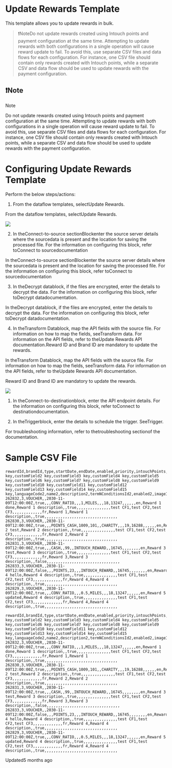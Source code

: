 # Update Rewards Template

This template allows you to update rewards in bulk.

> ❗️NoteDo not update rewards created using Intouch points and payment configuration at the same time. Attempting to update rewards with both configurations in a single operation will cause reward update to fail. To avoid this, use separate CSV files and data flows for each configuration. For instance, one CSV file should contain only rewards created with Intouch points, while a separate CSV and data flow should be used to update rewards with the payment configuration.

## ❗️Note

Note

Do not update rewards created using Intouch points and payment configuration at the same time. Attempting to update rewards with both configurations in a single operation will cause reward update to fail. To avoid this, use separate CSV files and data flows for each configuration. For instance, one CSV file should contain only rewards created with Intouch points, while a separate CSV and data flow should be used to update rewards with the payment configuration.

# Configuring Update Rewards Template

Perform the below steps/actions:

1. From the dataflow templates, selectUpdate Rewards.

From the dataflow templates, selectUpdate Rewards.

![](https://files.readme.io/eb377e867109ab96a872a8693558becb5869dfa9705ff775168775de68ccb0f2-image.png)

2. In theConnect-to-source sectionBlockenter the source server details where the sourcedata is present and the location for saving the processed file. For the information on configuring this block, refer toConnect to sourcedocumentation

In theConnect-to-source sectionBlockenter the source server details where the sourcedata is present and the location for saving the processed file. For the information on configuring this block, refer toConnect to sourcedocumentation

3. In theDecrypt datablock, if the files are encrypted, enter the details to decrypt the data. For the information on configuring this block, refer toDecrypt datadocumentation.

In theDecrypt datablock, if the files are encrypted, enter the details to decrypt the data. For the information on configuring this block, refer toDecrypt datadocumentation.

4. In theTransform Datablock, map the API fields with the source file. For information on how to map the fields, seeTransform data.   For information on the API fields, refer to theUpdate Rewards API documentation.Reward ID and Brand ID are mandatory to update the rewards.

In theTransform Datablock, map the API fields with the source file. For information on how to map the fields, seeTransform data.   For information on the API fields, refer to theUpdate Rewards API documentation.

Reward ID and Brand ID are mandatory to update the rewards.

![](https://files.readme.io/1412f99416ce9cbeb44bcf844ef5266fb93195b4c4df501381e93a708730a3d8-Rewards_Fields_Mapping.gif)

1. In theConnect-to-destinationblock, enter the API endpoint details. For the information on configuring this block, refer toConnect to destinationdocumentation.

2. In theTriggerblock, enter the details to schedule the trigger. SeeTrigger.

For troubleshooting information, refer to thetroubleshooting sectionof the documentation.

# Sample CSV File

```
rewardId,brandId,type,startDate,endDate,enabled,priority,intouchPoints,paymentConfigs.paymentMode,paymentConfigs.points,paymentConfigs.cash,paymentConfigs.conversionRatio,redemptionType,categories,intouchSeriesId,vendorId,vendorRedemption,tier,group,tillId,programId,label,languageCode1,name1,description1,termNConditionsId1,enabled1,imageId1,thumbnailId1,images_name1,images_id1,images_name2,images_id2,videos_name1,videos_id1,videos_url1,videos_isExternal1,videos_name2,videos_id2,videos_url2,videos_isExternal2,customField1 key,customField2 key,customField3 key,customField4 key,customField5 key,customField6 key,customField7 key,customField8 key,customField9 key,customField10 key,customField11 key,customField12 key,customField13 key,customField14 key,customField15 key,languageCode2,name2,description2,termNConditionsId2,enabled2,imageId2,thumbnailId2,images,videos,customFields,owners.ownerType,owners.ownerId,loyaltyProgramId1,tierIds1,partnerProgramIds1,loyaltyProgramId2,tierIds2,partnerProgramIds2,loyaltyProgramId3,tierIds3,partnerProgramIds3,groupName,rewardRank,customerLevel.kpi1,customerLevel.limit1,customerLevel.repeatFrequencyType1,customerLevel.interval1,customerLevel.kpi2,customerLevel.limit2,customerLevel.repeatFrequencyType2,rewardLevel.kpi1,rewardLevel.limit1,rewardLevel.repeatFrequencyType1,rewardLevel.interval1,rewardLevel.kpi2,rewardLevel.limit2,rewardLevel.repeatFrequencyType2
262832,3,VOUCHER,,2030-11-09T12:00:00Z,true,,,CONV_RATIO,,,1,MILES,,,18,13247,,,,,,en,Reward 1 done,Reward 1 description,,true,,,,,,,,,,,,,,,test CF1,test CF2,test CF3,,,,,,,,,,,,,fr,Reward 1,Reward 1 description,,true,,,,,,,,,,,,,,,,,,,,,,,,,,,,,,,,
262830,3,VOUCHER,,2030-11-09T12:00:00Z,true,,,POINTS_CASH,1009,101,,CHARITY,,,19,16288,,,,,,en,Reward 2 test,Reward 2 description,,true,,,,,,,,,,,,,,,test CF1,test CF2,test CF3,,,,,,,,,,,,,fr,Reward 2,Reward 2 description,,true,,,,,,,,,,,,,,,,,,,,,,,,,,,,,,,,
262831,3,VOUCHER,,2030-11-09T12:00:00Z,true,,,CASH,,99,,INTOUCH_REWARD,,16745,,,,,,,,en,Reward 3 test,Reward 3 description,,true,,,,,,,,,,,,,,,test CF1,test CF2,test CF3,,,,,,,,,,,,,fr,Reward 3,Reward 3 description,,false,,,,,,,,,,,,,,,,,,,,,,,,,,,,,,,,
262833,3,VOUCHER,,2030-11-09T12:00:00Z,false,,,POINTS,23,,,INTOUCH_REWARD,,16745,,,,,,,,en,Reward 4 hello,Reward 4 description,,true,,,,,,,,,,,,,,,test CF1,test CF2,test CF3,,,,,,,,,,,,,fr,Reward 4,Reward 4 description,,true,,,,,,,,,,,,,,,,,,,,,,,,,,,,,,,,
262829,3,VOUCHER,,2030-11-09T12:00:00Z,true,,,CONV_RATIO,,,0.5,MILES,,,18,13247,,,,,,en,Reward 5 updated,Reward 4 description,,true,,,,,,,,,,,,,,,test CF1,test CF2,test CF3,,,,,,,,,,,,,fr,Reward 4,Reward 4 description,,true,,,,,,,,,,,,,,,,,,,,,,,,,,,,,,,,
```

```
rewardId,brandId,type,startDate,endDate,enabled,priority,intouchPoints,paymentConfigs.paymentMode,paymentConfigs.points,paymentConfigs.cash,paymentConfigs.conversionRatio,redemptionType,categories,intouchSeriesId,vendorId,vendorRedemption,tier,group,tillId,programId,label,languageCode1,name1,description1,termNConditionsId1,enabled1,imageId1,thumbnailId1,images_name1,images_id1,images_name2,images_id2,videos_name1,videos_id1,videos_url1,videos_isExternal1,videos_name2,videos_id2,videos_url2,videos_isExternal2,customField1 key,customField2 key,customField3 key,customField4 key,customField5 key,customField6 key,customField7 key,customField8 key,customField9 key,customField10 key,customField11 key,customField12 key,customField13 key,customField14 key,customField15 key,languageCode2,name2,description2,termNConditionsId2,enabled2,imageId2,thumbnailId2,images,videos,customFields,owners.ownerType,owners.ownerId,loyaltyProgramId1,tierIds1,partnerProgramIds1,loyaltyProgramId2,tierIds2,partnerProgramIds2,loyaltyProgramId3,tierIds3,partnerProgramIds3,groupName,rewardRank,customerLevel.kpi1,customerLevel.limit1,customerLevel.repeatFrequencyType1,customerLevel.interval1,customerLevel.kpi2,customerLevel.limit2,customerLevel.repeatFrequencyType2,rewardLevel.kpi1,rewardLevel.limit1,rewardLevel.repeatFrequencyType1,rewardLevel.interval1,rewardLevel.kpi2,rewardLevel.limit2,rewardLevel.repeatFrequencyType2
262832,3,VOUCHER,,2030-11-09T12:00:00Z,true,,,CONV_RATIO,,,1,MILES,,,18,13247,,,,,,en,Reward 1 done,Reward 1 description,,true,,,,,,,,,,,,,,,test CF1,test CF2,test CF3,,,,,,,,,,,,,fr,Reward 1,Reward 1 description,,true,,,,,,,,,,,,,,,,,,,,,,,,,,,,,,,,
262830,3,VOUCHER,,2030-11-09T12:00:00Z,true,,,POINTS_CASH,1009,101,,CHARITY,,,19,16288,,,,,,en,Reward 2 test,Reward 2 description,,true,,,,,,,,,,,,,,,test CF1,test CF2,test CF3,,,,,,,,,,,,,fr,Reward 2,Reward 2 description,,true,,,,,,,,,,,,,,,,,,,,,,,,,,,,,,,,
262831,3,VOUCHER,,2030-11-09T12:00:00Z,true,,,CASH,,99,,INTOUCH_REWARD,,16745,,,,,,,,en,Reward 3 test,Reward 3 description,,true,,,,,,,,,,,,,,,test CF1,test CF2,test CF3,,,,,,,,,,,,,fr,Reward 3,Reward 3 description,,false,,,,,,,,,,,,,,,,,,,,,,,,,,,,,,,,
262833,3,VOUCHER,,2030-11-09T12:00:00Z,false,,,POINTS,23,,,INTOUCH_REWARD,,16745,,,,,,,,en,Reward 4 hello,Reward 4 description,,true,,,,,,,,,,,,,,,test CF1,test CF2,test CF3,,,,,,,,,,,,,fr,Reward 4,Reward 4 description,,true,,,,,,,,,,,,,,,,,,,,,,,,,,,,,,,,
262829,3,VOUCHER,,2030-11-09T12:00:00Z,true,,,CONV_RATIO,,,0.5,MILES,,,18,13247,,,,,,en,Reward 5 updated,Reward 4 description,,true,,,,,,,,,,,,,,,test CF1,test CF2,test CF3,,,,,,,,,,,,,fr,Reward 4,Reward 4 description,,true,,,,,,,,,,,,,,,,,,,,,,,,,,,,,,,,
```

Updated5 months ago